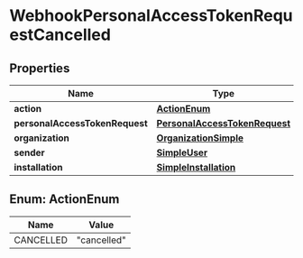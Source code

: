 

# WebhookPersonalAccessTokenRequestCancelled


## Properties

| Name | Type | Description | Notes |
|------------ | ------------- | ------------- | -------------|
|**action** | [**ActionEnum**](#ActionEnum) |  |  |
|**personalAccessTokenRequest** | [**PersonalAccessTokenRequest**](PersonalAccessTokenRequest.md) |  |  |
|**organization** | [**OrganizationSimple**](OrganizationSimple.md) |  |  |
|**sender** | [**SimpleUser**](SimpleUser.md) |  |  |
|**installation** | [**SimpleInstallation**](SimpleInstallation.md) |  |  |



## Enum: ActionEnum

| Name | Value |
|---- | -----|
| CANCELLED | &quot;cancelled&quot; |



